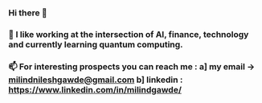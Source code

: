 ### Hi there 👋
### 🔭 I like working at the intersection of AI, finance, technology and currently learning quantum computing.
### 📫 For interesting prospects you can reach me : a] my email -> milindnileshgawde@gmail.com b] linkedin : https://www.linkedin.com/in/milindgawde/
<!--
**milindgawde/milindgawde** is a ✨ _special_ ✨ repository because its `README.md` (this file) appears on your GitHub profile.

Here are some ideas to get you started:

- 🔭 I’m currently working on ...
- 🌱 I’m currently learning ...
- 👯 I’m looking to collaborate on ...
- 🤔 I’m looking for help with ...
- 💬 Ask me about ...
- 📫 How to reach me: ...
- 😄 Pronouns: ...
- ⚡ Fun fact: ...
-->
